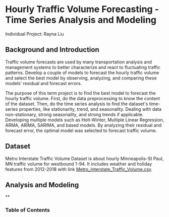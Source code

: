 # Hourly Traffic Volume Forecasting - Time Series Analysis and Modeling
Individual Project: Rayna Liu

## Background and Introduction
Traffic volume forecasts are used by many transportation analysis and management systems to better characterize and react to fluctuating traffic patterns. Develop a couple of models to forecast the hourly traffic volume and select the best model by observing, analyzing, and comparing these models’ residual and forecast errors.

The purpose of this term project is to find the best model to forecast the hourly traffic volume. First, do the data preprocessing to know the content of the dataset. Then, do the time series analysis to find the dataset's time-series properties, like stationarity, trend, and seasonality. Dealing with data non-stationary, strong seasonality, and strong trends if applicable. Developing multiple models such as Holt-Winter, Multiple Linear Regression, ARMA, ARIMA, SARIMA, and based models. By analyzing their residual and forecast error, the optimal model was selected to forecast traffic volume.

## Dataset
Metro Interstate Traffic Volume Dataset is about hourly Minneapolis-St Paul, MN traffic volume for westbound 1-94. It includes weather and holiday features from 2012-2018 with link [Metro_Interstate_Traffic_Volume.csv](https://archive.ics.uci.edu/ml/datasets/Metro+Interstate+Traffic+Volume).

## Analysis and Modeling
**
### Table of Contents
